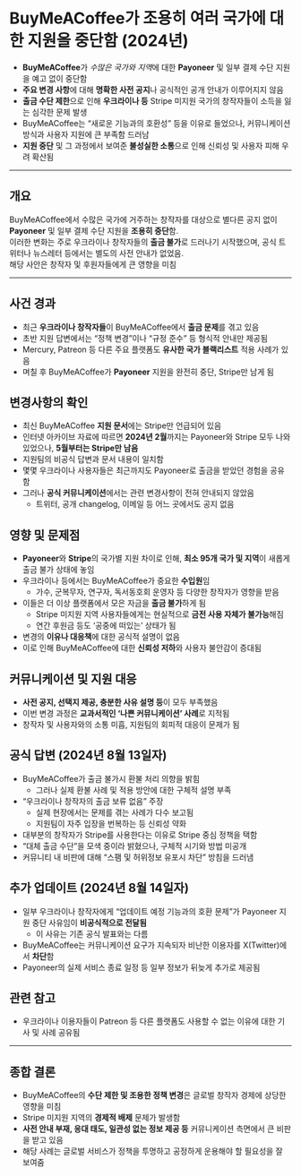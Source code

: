 # BuyMeACoffee가 조용히 여러 국가에 대한 지원을 중단함 (2024년)


* **BuyMeACoffee**가 *수많은 국가와 지역*에 대한 **Payoneer** 및 일부 결제 수단 지원을 예고 없이 중단함
* **주요 변경 사항**에 대해 **명확한 사전 공지**나 공식적인 공개 안내가 이루어지지 않음
* **출금 수단 제한**으로 인해 **우크라이나 등** Stripe 미지원 국가의 창작자들이 소득을 잃는 심각한 문제 발생
* BuyMeACoffee는 “새로운 기능과의 호환성” 등을 이유로 들었으나, 커뮤니케이션 방식과 사용자 지원에 큰 부족함 드러남
* **지원 중단** 및 그 과정에서 보여준 **불성실한 소통**으로 인해 신뢰성 및 사용자 피해 우려 확산됨

---

개요
--

BuyMeACoffee에서 수많은 국가에 거주하는 창작자를 대상으로 별다른 공지 없이 **Payoneer** 및 일부 결제 수단 지원을 **조용히 중단**함.  
이러한 변화는 주로 우크라이나 창작자들의 **출금 불가**로 드러나기 시작했으며, 공식 트위터나 뉴스레터 등에서는 별도의 사전 안내가 없었음.  
해당 사안은 창작자 및 후원자들에게 큰 영향을 미침

---

사건 경과
-----

* 최근 **우크라이나 창작자들**이 BuyMeACoffee에서 **출금 문제**를 겪고 있음
* 초반 지원 답변에서는 “정책 변경”이나 “규정 준수” 등 형식적 안내만 제공됨
* Mercury, Patreon 등 다른 주요 플랫폼도 **유사한 국가 블랙리스트** 적용 사례가 있음
* 며칠 후 BuyMeACoffee가 **Payoneer** 지원을 완전히 중단, Stripe만 남게 됨

변경사항의 확인
--------

* 최신 BuyMeACoffee **지원 문서**에는 Stripe만 언급되어 있음
* 인터넷 아카이브 자료에 따르면 **2024년 2월**까지는 Payoneer와 Stripe 모두 나와 있었으나, **5월부터는 Stripe만 남음**
* 지원팀의 비공식 답변과 문서 내용이 일치함
* 몇몇 우크라이나 사용자들은 최근까지도 Payoneer로 출금을 받았던 경험을 공유함
* 그러나 **공식 커뮤니케이션**에서는 관련 변경사항이 전혀 안내되지 않았음
  + 트위터, 공개 changelog, 이메일 등 어느 곳에서도 공지 없음

영향 및 문제점
--------

* **Payoneer**와 **Stripe**의 국가별 지원 차이로 인해, **최소 95개 국가 및 지역**이 새롭게 출금 불가 상태에 놓임
* 우크라이나 등에서는 BuyMeACoffee가 중요한 **수입원**임
  + 가수, 군복무자, 연구자, 독서동호회 운영자 등 다양한 창작자가 영향을 받음
* 이들은 더 이상 플랫폼에서 모은 자금을 **출금 불가**하게 됨
  + Stripe 미지원 지역 사용자들에게는 현실적으로 **금전 사용 자체가 불가능**해짐
  + 연간 후원금 등도 ‘공중에 떠있는’ 상태가 됨
* 변경의 **이유나 대응책**에 대한 공식적 설명이 없음
* 이로 인해 BuyMeACoffee에 대한 **신뢰성 저하**와 사용자 불안감이 증대됨

커뮤니케이션 및 지원 대응
--------------

* **사전 공지, 선택지 제공, 충분한 사유 설명 등**이 모두 부족했음
* 이번 변경 과정은 **교과서적인 ‘나쁜 커뮤니케이션’ 사례**로 지적됨
* 창작자 및 사용자와의 소통 미흡, 지원팀의 회피적 대응이 문제가 됨

공식 답변 (2024년 8월 13일자)
---------------------

* BuyMeACoffee가 출금 불가시 환불 처리 의향을 밝힘
  + 그러나 실제 환불 사례 및 적용 방안에 대한 구체적 설명 부족
* “우크라이나 창작자의 출금 보류 없음” 주장
  + 실제 현장에서는 문제를 겪는 사례가 다수 보고됨
  + 지원팀이 자주 입장을 번복하는 등 신뢰성 약화
* 대부분의 창작자가 Stripe를 사용한다는 이유로 Stripe 중심 정책을 택함
* “대체 출금 수단”을 모색 중이라 밝혔으나, 구체적 시기와 방법 미공개
* 커뮤니티 내 비판에 대해 “스팸 및 허위정보 유포시 차단” 방침을 드러냄

추가 업데이트 (2024년 8월 14일자)
-----------------------

* 일부 우크라이나 창작자에게 “업데이트 예정 기능과의 호환 문제”가 Payoneer 지원 중단 사유임이 **비공식적으로 전달됨**
  + 이 사유는 기존 공식 발표와는 다름
* BuyMeACoffee는 커뮤니케이션 요구가 지속되자 비난한 이용자를 X(Twitter)에서 **차단**함
* Payoneer의 실제 서비스 종료 일정 등 일부 정보가 뒤늦게 추가로 제공됨

관련 참고
-----

* 우크라이나 이용자들이 Patreon 등 다른 플랫폼도 사용할 수 없는 이유에 대한 기사 및 사례 공유됨

---

종합 결론
-----

* BuyMeACoffee의 **수단 제한 및 조용한 정책 변경**은 글로벌 창작자 경제에 상당한 영향을 미침
* Stripe 미지원 지역의 **경제적 배제** 문제가 발생함
* **사전 안내 부재, 응대 태도, 일관성 없는 정보 제공 등** 커뮤니케이션 측면에서 큰 비판을 받고 있음
* 해당 사례는 글로벌 서비스가 정책을 투명하고 공정하게 운용해야 할 필요성을 잘 보여줌

